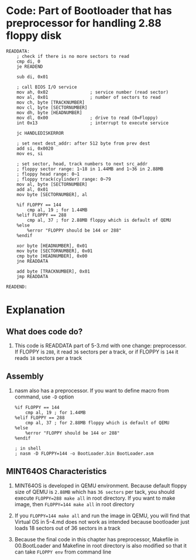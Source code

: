 # Code: Part of Bootloader that has preprocessor for handling 2.88 floppy disk
```assembly
READDATA:
    ; check if there is no more sectors to read
    cmp di, 0
    je READEND

    sub di, 0x01

    ; call BIOS I/O service
    mov ah, 0x02                ; service number (read sector)
    mov al, 0x01                ; number of sectors to read
    mov ch, byte [TRACKNUMBER]
    mov cl, byte [SECTORNUMBER]
    mov dh, byte [HEADNUMBER]
    mov dl, 0x00                ; drive to read (0=Floppy)
    int 0x13                    ; interrupt to execute service

    jc HANDLEDISKERROR    

    ; set next dest_addr: after 512 byte from prev dest
    add si, 0x0020
    mov es, si

    ; set sector, head, track numbers to next src_addr
    ; floppy sector range: 1~18 in 1.44MB and 1~36 in 2.88MB
    ; floppy head range: 0~1
    ; floppy track(cylinder) range: 0~79
    mov al, byte [SECTORNUMBER]
    add al, 0x01
    mov byte [SECTORNUMBER], al

    %if FLOPPY == 144
        cmp al, 19 ; for 1.44MB
    %elif FLOPPY == 288
        cmp al, 37 ; for 2.88MB floppy which is default of QEMU
    %else
        %error "FLOPPY should be 144 or 288"
    %endif

    xor byte [HEADNUMBER], 0x01
    mov byte [SECTORNUMBER], 0x01
    cmp byte [HEADNUMBER], 0x00
    jne READDATA

    add byte [TRACKNUMBER], 0x01
    jmp READDATA

READEND:
```

# Explanation

## What does code do?

1. This code is READDATA part of 5-3.md with one change: preprocessor. If
FLOPPY is `288`, it read `36` sectors per a track, or if FLOPPY is `144` it
reads `18` sectors per a track

## Assembly

1. nasm also has a preprocessor. If you want to define macro from command, use `-D` option

    ```assembly
    %if FLOPPY == 144
        cmp al, 19 ; for 1.44MB
    %elif FLOPPY == 288
        cmp al, 37 ; for 2.88MB floppy which is default of QEMU
    %else
        %error "FLOPPY should be 144 or 288"
    %endif

    ; in shell
    ; nasm -D FLOPPY=144 -o BootLoader.bin BootLoader.asm
    ```

## MINT64OS Characteristics

1. MINT64OS is developed in QEMU environment. Because default floppy size of
QEMU is `2.88MB` which has `36 sectors` per tack, you should execute
`FLOPPY=288 make all` in root directory. If you want to make image, then
`FLOPPY=144 make all` in root directory

2. If you `FLOPPY=144 make all` and run the image in QEMU, you will find that
Virtual OS in 5-4.md does not work as intended because bootloader just loads
18 sectors out of 36 sectors in a track

3. Because the final code in this chapter has preprocessor, Makefile in
00.BootLoader and Makefine in root directory is also modified so that it can
take `FLOPPY env` from command line
